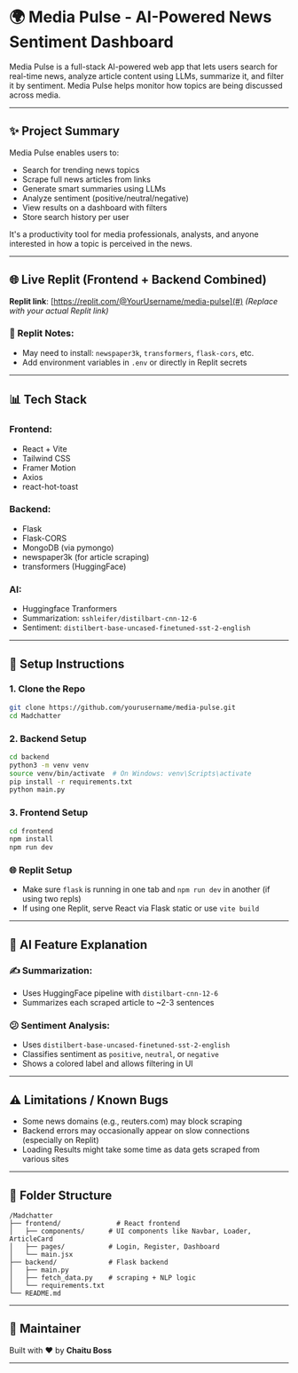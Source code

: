 # 🌍 Media Pulse - AI-Powered News Sentiment Dashboard

Media Pulse is a full-stack AI-powered web app that lets users search for real-time news, analyze article content using LLMs, summarize it, and filter it by sentiment. Media Pulse helps monitor how topics are being discussed across media.

---

## ✨ Project Summary

Media Pulse enables users to:

* Search for trending news topics
* Scrape full news articles from links
* Generate smart summaries using LLMs
* Analyze sentiment (positive/neutral/negative)
* View results on a dashboard with filters
* Store search history per user

It's a productivity tool for media professionals, analysts, and anyone interested in how a topic is perceived in the news.

---

## 🌐 Live Replit (Frontend + Backend Combined)

**Replit link**: [https://replit.com/@YourUsername/media-pulse](#)
*(Replace with your actual Replit link)*

### 📅 Replit Notes:

* May need to install: `newspaper3k`, `transformers`, `flask-cors`, etc.
* Add environment variables in `.env` or directly in Replit secrets

---

## 📊 Tech Stack

### Frontend:

* React + Vite
* Tailwind CSS
* Framer Motion
* Axios
* react-hot-toast

### Backend:

* Flask
* Flask-CORS
* MongoDB (via pymongo)
* newspaper3k (for article scraping)
* transformers (HuggingFace)

### AI:
* Huggingface Tranformers
* Summarization: `sshleifer/distilbart-cnn-12-6`
* Sentiment: `distilbert-base-uncased-finetuned-sst-2-english`

---

## 🚀 Setup Instructions

### 1. Clone the Repo

```bash
git clone https://github.com/yourusername/media-pulse.git
cd Madchatter
```

### 2. Backend Setup

```bash
cd backend
python3 -m venv venv
source venv/bin/activate  # On Windows: venv\Scripts\activate
pip install -r requirements.txt
python main.py
```

### 3. Frontend Setup

```bash
cd frontend
npm install
npm run dev
```

### 🌐 Replit Setup

* Make sure `flask` is running in one tab and `npm run dev` in another (if using two repls)
* If using one Replit, serve React via Flask static or use `vite build`

---

## 🤖 AI Feature Explanation

### ✍️ Summarization:

* Uses HuggingFace pipeline with `distilbart-cnn-12-6`
* Summarizes each scraped article to \~2-3 sentences

### 😕 Sentiment Analysis:

* Uses `distilbert-base-uncased-finetuned-sst-2-english`
* Classifies sentiment as `positive`, `neutral`, or `negative`
* Shows a colored label and allows filtering in UI

---

## ⚠️ Limitations / Known Bugs

* Some news domains (e.g., reuters.com) may block scraping
* Backend errors may occasionally appear on slow connections (especially on Replit)
* Loading Results might take some time as data gets scraped from various sites

---

## 📁 Folder Structure

```
/Madchatter
├── frontend/              # React frontend
│   ├── components/      # UI components like Navbar, Loader, ArticleCard
│   ├── pages/           # Login, Register, Dashboard
│   └── main.jsx
├── backend/             # Flask backend
│   ├── main.py
│   ├── fetch_data.py    # scraping + NLP logic
│   └── requirements.txt
└── README.md
```

---

## 🔧 Maintainer

Built with ❤️ by **Chaitu Boss**

---
